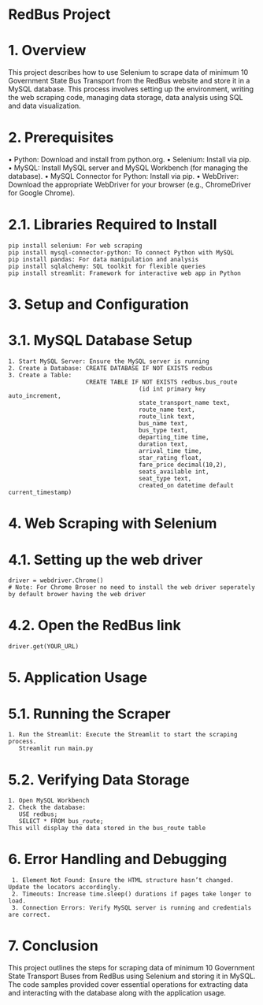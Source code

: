 # RedBus Project
# 1. Overview
  This project describes how to use Selenium to scrape data of minimum 10 Government State Bus Transport from the RedBus website and store it in a MySQL database. This process involves setting up the environment, writing the web scraping code, managing data storage, data analysis using SQL and data visualization.
# 2. Prerequisites
•	Python: Download and install from python.org.
•	Selenium: Install via pip.
•	MySQL: Install MySQL server and MySQL Workbench (for managing the database).
•	MySQL Connector for Python: Install via pip.
•	WebDriver: Download the appropriate WebDriver for your browser (e.g., ChromeDriver for Google Chrome).
  # 2.1. Libraries Required to Install
    pip install selenium: For web scraping
    pip install mysql-connector-python: To connect Python with MySQL
    pip install pandas: For data manipulation and analysis 
    pip install sqlalchemy: SQL toolkit for flexible queries
    pip install streamlit: Framework for interactive web app in Python
# 3. Setup and Configuration
  # 3.1. MySQL Database Setup
    1. Start MySQL Server: Ensure the MySQL server is running
    2. Create a Database: CREATE DATABASE IF NOT EXISTS redbus
    3. Create a Table: 
                          CREATE TABLE IF NOT EXISTS redbus.bus_route 
                                         (id int primary key auto_increment,
                                         state_transport_name text,
                                         route_name text,
                                         route_link text,
                                         bus_name text,
                                         bus_type text,
                                         departing_time time,
                                         duration text,
                                         arrival_time time,
                                         star_rating float,
                                         fare_price decimal(10,2),
                                         seats_available int,
                                         seat_type text,
                                         created_on datetime default current_timestamp)
# 4. Web Scraping with Selenium
  # 4.1. Setting up the web driver
    driver = webdriver.Chrome() 
    # Note: For Chrome Broser no need to install the web driver seperately by default brower having the web driver
  # 4.2. Open the RedBus link
    driver.get(YOUR_URL)

# 5. Application Usage
  # 5.1. Running the Scraper
    1. Run the Streamlit: Execute the Streamlit to start the scraping process.
       Streamlit run main.py
  # 5.2. Verifying Data Storage
    1. Open MySQL Workbench
    2. Check the database:
       USE redbus; 
       SELECT * FROM bus_route;
    This will display the data stored in the bus_route table

# 6. Error Handling and Debugging
     1. Element Not Found: Ensure the HTML structure hasn’t changed. Update the locators accordingly.
     2. Timeouts: Increase time.sleep() durations if pages take longer to load.
     3. Connection Errors: Verify MySQL server is running and credentials are correct.

# 7. Conclusion
  This project outlines the steps for scraping data of minimum 10 Government State Transport Buses from RedBus using Selenium and storing it in MySQL. The code samples provided cover essential operations for extracting data and interacting with the database along with the application usage.
